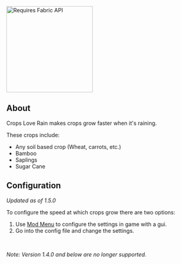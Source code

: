 <a href="https://curseforge.com/Minecraft/mc-mods/fabric" target="_blank"><img src="https://user-images.githubusercontent.com/66281330/153967852-6b03d1f2-d795-4748-afe9-6074ea25701a.png" alt="Requires Fabric API" width=225></a>

## About

Crops Love Rain makes crops grow faster when it's raining.

These crops include:
* Any soil based crop (Wheat, carrots, etc.)
* Bamboo
* Saplings
* Sugar Cane

## Configuration
_Updated as of 1.5.0_

To configure the speed at which crops grow there are two options:
1. Use [Mod Menu](https://modrinth.com/mod/modmenu) to configure the settings in game with a gui.
2. Go into the config file and change the settings.

<br />

_Note: Version 1.4.0 and below are no longer supported._